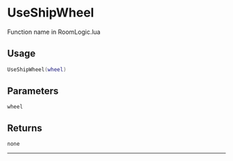 # UseShipWheel
Function name in RoomLogic.lua
## Usage
```lua
UseShipWheel(wheel)
```
## Parameters
`wheel`
## Returns
`none`

---